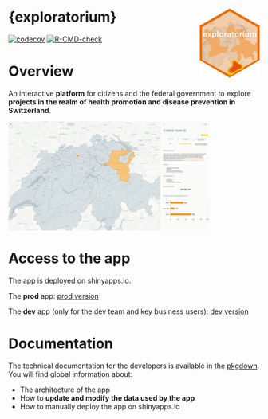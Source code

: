 
<!-- README.md is generated from README.Rmd. Please edit that file -->

# {exploratorium} <img src="man/figures/logo.png" align="right" alt="" width="120" />

<!-- badges: start -->

[![codecov](https://codecov.io/gh/promotionsante/exploratorium/graph/badge.svg?token=TP6V4VMH6B)](https://codecov.io/gh/promotionsante/exploratorium)
[![R-CMD-check](https://github.com/promotionsante/exploratorium/actions/workflows/check.yaml/badge.svg)](https://github.com/promotionsante/exploratorium/actions/workflows/check.yaml)
<!-- badges: end -->

# Overview

An interactive **platform** for citizens and the federal government to
explore **projects in the realm of health promotion and disease
prevention in Switzerland**.

<img src="man/figures/screenshot_app.png" align="center" alt="" width="80%" />

# Access to the app

The app is deployed on shinyapps.io.

The **prod** app: [prod
version](https://prevention.shinyapps.io/exploratorium/)

The **dev** app (only for the dev team and key business users): [dev
version](https://prevention.shinyapps.io/exploratorium-dev/)

# Documentation

The technical documentation for the developers is available in the
[pkgdown](https://promotionsante.github.io/exploratorium/). You will
find global information about:

- The architecture of the app
- How to **update and modify the data used by the app**
- How to manually deploy the app on shinyapps.io
